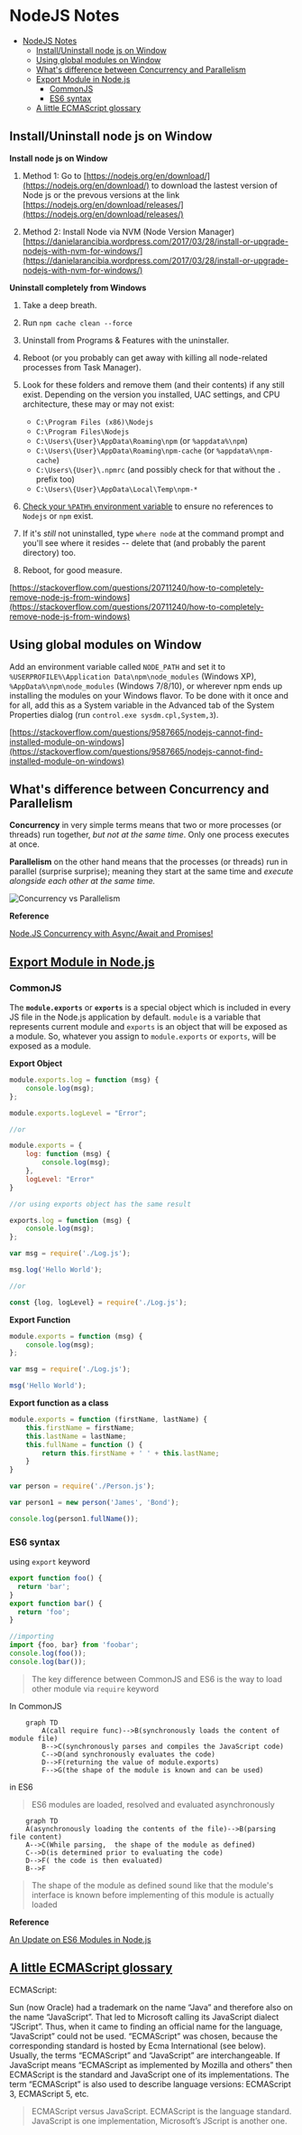 # NodeJS Notes

- [NodeJS Notes](#nodejs-notes)
  - [Install/Uninstall node js on Window](#installuninstall-node-js-on-window)
  - [Using global modules on Window](#using-global-modules-on-window)
  - [What's difference between Concurrency and Parallelism](#whats-difference-between-concurrency-and-parallelism)
  - [Export Module in Node.js](#export-module-in-nodejs)
    - [CommonJS](#commonjs)
    - [ES6 syntax](#es6-syntax)
  - [A little ECMAScript glossary](#a-little-ecmascript-glossary)

## Install/Uninstall node js on Window

**Install node js on Window**

 1. Method 1: Go to
    [https://nodejs.org/en/download/](https://nodejs.org/en/download/)
    to download the lastest version of Node js or the prevous versions
    at the link
    [https://nodejs.org/en/download/releases/](https://nodejs.org/en/download/releases/)
    
 2. Method 2: Install Node via NVM (Node Version Manager)
    [https://danielarancibia.wordpress.com/2017/03/28/install-or-upgrade-nodejs-with-nvm-for-windows/](https://danielarancibia.wordpress.com/2017/03/28/install-or-upgrade-nodejs-with-nvm-for-windows/)


**Uninstall completely from Windows**
1.  Take a deep breath.
    
2.  Run  `npm cache clean --force`
    
3.  Uninstall from Programs & Features with the uninstaller.
    
4.  Reboot (or you probably can get away with killing all node-related processes from Task Manager).
    
5.  Look for these folders and remove them (and their contents) if any still exist. Depending on the version you installed, UAC settings, and CPU architecture, these may or may not exist:
    
    -   `C:\Program Files (x86)\Nodejs`
    -   `C:\Program Files\Nodejs`
    -   `C:\Users\{User}\AppData\Roaming\npm`  (or  `%appdata%\npm`)
    -   `C:\Users\{User}\AppData\Roaming\npm-cache`  (or  `%appdata%\npm-cache`)
    -   `C:\Users\{User}\.npmrc`  (and possibly check for that without the  `.`  prefix too)
    -   `C:\Users\{User}\AppData\Local\Temp\npm-*`
6.  [Check your  `%PATH%`  environment variable](https://stackoverflow.com/questions/141344/how-to-check-if-directory-exists-in-path)  to ensure no references to  `Nodejs`  or  `npm`  exist.
    
7.  If it's  _still_  not uninstalled, type  `where node`  at the command prompt and you'll see where it resides -- delete that (and probably the parent directory) too.
    
8.  Reboot, for good measure.

[https://stackoverflow.com/questions/20711240/how-to-completely-remove-node-js-from-windows](https://stackoverflow.com/questions/20711240/how-to-completely-remove-node-js-from-windows)

## Using global modules on Window

Add an environment variable called `NODE_PATH` and set it to `%USERPROFILE%\Application Data\npm\node_modules` (Windows XP), `%AppData%\npm\node_modules` (Windows 7/8/10), or wherever npm ends up installing the modules on your Windows flavor. To be done with it once and for all, add this as a System variable in the Advanced tab of the System Properties dialog (run `control.exe sysdm.cpl,System,3`).

[https://stackoverflow.com/questions/9587665/nodejs-cannot-find-installed-module-on-windows](https://stackoverflow.com/questions/9587665/nodejs-cannot-find-installed-module-on-windows)
<!--stackedit_data:
eyJoaXN0b3J5IjpbLTEzODA4NDEzNTMsMzExNTcyOTcxXX0=
-->


## What's difference between Concurrency and Parallelism

**Concurrency** in very simple terms means that two or more processes (or threads) run together, *but not at the same time*. Only one process executes at once.

**Parallelism** on the other hand means that the processes (or threads) run in parallel (surprise surprise); meaning they start at the same time and *execute alongside each other at the same time.*

![Concurrency vs Parallelism](images/concurrency_and_parallelism.jpeg)

**Reference**

[Node.JS Concurrency with Async/Await and Promises!](https://medium.com/platformer-blog/node-js-concurrency-with-async-await-and-promises-b4c4ae8f4510)


## [Export Module in Node.js](https://www.tutorialsteacher.com/nodejs/nodejs-module-exports)

### CommonJS

The **`module.exports`** or **`exports`** is a special object which is included in every JS file in the Node.js application by default. `module` is a variable that represents current module and `exports` is an object that will be exposed as a module. So, whatever you assign to `module.exports` or `exports`, will be exposed as a module.

**Export Object**

```javascript
module.exports.log = function (msg) { 
    console.log(msg);
};

module.exports.logLevel = "Error";

//or 

module.exports = {
    log: function (msg) { 
        console.log(msg);
    },
    logLevel: "Error"
}

//or using exports object has the same result

exports.log = function (msg) { 
    console.log(msg);
};
```

```javascript
var msg = require('./Log.js');

msg.log('Hello World');

//or

const {log, logLevel} = require('./Log.js');

```

**Export Function**

```javascript
module.exports = function (msg) { 
    console.log(msg);
};

var msg = require('./Log.js');

msg('Hello World');
```

**Export function as a class**

```javascript
module.exports = function (firstName, lastName) {
    this.firstName = firstName;
    this.lastName = lastName;
    this.fullName = function () { 
        return this.firstName + ' ' + this.lastName;
    }
}

var person = require('./Person.js');

var person1 = new person('James', 'Bond');

console.log(person1.fullName());
```
### ES6 syntax

using `export` keyword


```javascript
export function foo() {
  return 'bar';
}
export function bar() {
  return 'foo';
}

//importing
import {foo, bar} from 'foobar';
console.log(foo());
console.log(bar());

```

> The key difference between CommonJS and ES6 is the way to load other module via `require` keyword

In CommonJS

```mermaid
    graph TD
        A(call require func)-->B(synchronously loads the content of module file)
        B-->C(synchronously parses and compiles the JavaScript code)
        C-->D(and synchronously evaluates the code)
        D-->F(returning the value of module.exports)
        F-->G(the shape of the module is known and can be used)
```

in ES6

>ES6 modules are loaded, resolved and evaluated asynchronously

```mermaid
    graph TD
    A(asynchronously loading the contents of the file)-->B(parsing file content)
    A-->C(While parsing,  the shape of the module as defined)
    C-->D(is determined prior to evaluating the code)
    D-->F( the code is then evaluated)
    B-->F

```

> The shape of the module as defined sound like that the module's interface is known before implementing of this module is actually loaded

**Reference**

[An Update on ES6 Modules in Node.js](https://medium.com/the-node-js-collection/an-update-on-es6-modules-in-node-js-42c958b890c)

## [A little ECMAScript glossary](https://2ality.com/2011/06/ecmascript.html)

ECMAScript: 

Sun (now Oracle) had a trademark on the name “Java” and therefore also on the name “JavaScript”. That led to Microsoft calling its JavaScript dialect “JScript”. Thus, when it came to finding an official name for the language, “JavaScript” could not be used. “ECMAScript” was chosen, because the corresponding standard is hosted by Ecma International (see below). Usually, the terms “ECMAScript” and “JavaScript” are interchangeable. If JavaScript means “ECMAScript as implemented by Mozilla and others” then ECMAScript is the standard and JavaScript one of its implementations. The term “ECMAScript” is also used to describe language versions: ECMAScript 3, ECMAScript 5, etc.

> ECMAScript versus JavaScript. ECMAScript is the language standard. JavaScript is one implementation, Microsoft’s JScript is another one.